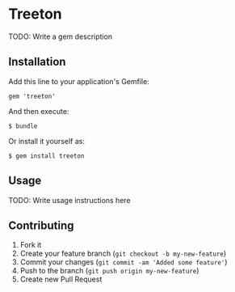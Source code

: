 # Treeton

TODO: Write a gem description

## Installation

Add this line to your application's Gemfile:

    gem 'treeton'

And then execute:

    $ bundle

Or install it yourself as:

    $ gem install treeton

## Usage

TODO: Write usage instructions here

## Contributing

1. Fork it
2. Create your feature branch (`git checkout -b my-new-feature`)
3. Commit your changes (`git commit -am 'Added some feature'`)
4. Push to the branch (`git push origin my-new-feature`)
5. Create new Pull Request
